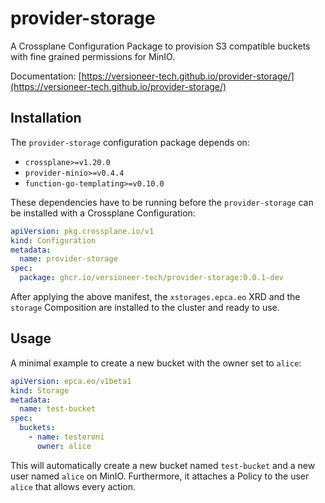 # provider-storage

A Crossplane Configuration Package to provision S3 compatible buckets with fine grained permissions for MinIO.

Documentation: [https://versioneer-tech.github.io/provider-storage/](https://versioneer-tech.github.io/provider-storage/)

## Installation

The `provider-storage` configuration package depends on:

- `crossplane>=v1.20.0`
- `provider-minio>=v0.4.4`
- `function-go-templating>=v0.10.0`

These dependencies have to be running before the `provider-storage` can be installed with a Crossplane Configuration:

```yaml
apiVersion: pkg.crossplane.io/v1
kind: Configuration
metadata:
  name: provider-storage
spec:
  package: ghcr.io/versioneer-tech/provider-storage:0.0.1-dev
```

After applying the above manifest, the `xstorages.epca.eo` XRD and the `storage` Composition are installed to the cluster and ready to use.

## Usage

A minimal example to create a new bucket with the owner set to `alice`:

```yaml
apiVersion: epca.eo/v1beta1
kind: Storage
metadata:
  name: test-bucket
spec:
  buckets:
    - name: testeroni
      owner: alice
```

This will automatically create a new bucket named `test-bucket` and a new user named `alice` on MinIO. Furthermore, it attaches a Policy to the user `alice` that allows every action.

